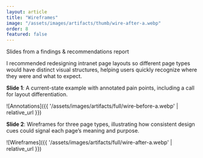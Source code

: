 ```yaml
---
layout: article
title: "Wireframes"
image: "/assets/images/artifacts/thumb/wire-after-a.webp"
order: 8
featured: false
---
```



Slides from a findings & recommendations report

I recommended redesigning intranet page layouts so different page types would have distinct visual structures, helping users quickly recognize where they were and what to expect.  

**Slide 1**: A current-state example with annotated pain points, including a call for layout differentiation. 

![Annotations]({{ '/assets/images/artifacts/full/wire-before-a.webp' | relative_url }})

**Slide 2**: Wireframes for three page types, illustrating how consistent design cues could signal each page’s meaning and purpose.

![Wireframes]({{ '/assets/images/artifacts/full/wire-after-a.webp' | relative_url }})